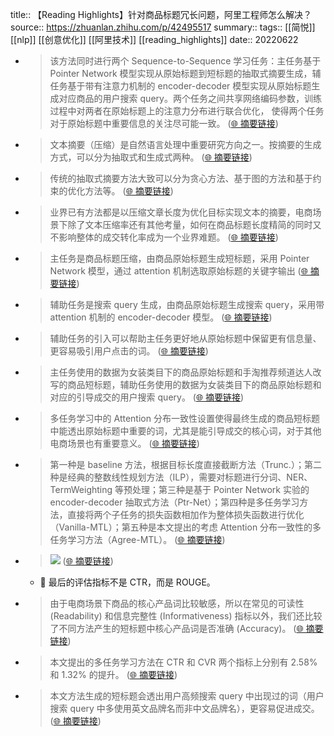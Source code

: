 title:: 【Reading Highlights】针对商品标题冗长问题，阿里工程师怎么解决？
source:: https://zhuanlan.zhihu.com/p/42495517
summary:: 
tags:: [[简悦]] [[nlp]]  [[创意优化]]  [[阿里技术]]   [[reading_highlights]]
date:: 20220622  

- > 该方法同时进行两个 Sequence-to-Sequence 学习任务：主任务基于 Pointer Network 模型实现从原始标题到短标题的抽取式摘要生成，辅任务基于带有注意力机制的 encoder-decoder 模型实现从原始标题生成对应商品的用户搜索 query。两个任务之间共享网络编码参数，训练过程中对两者在原始标题上的注意力分布进行联合优化， 使得两个任务对于原始标题中重要信息的关注尽可能一致。  ([🌐 摘要链接](https://zhuanlan.zhihu.com/p/42495517#js_content:~:text=%E8%AF%A5%E6%96%B9%E6%B3%95%E5%90%8C%E6%97%B6%E8%BF%9B%E8%A1%8C%E4%B8%A4%E4%B8%AA%20Sequence-to-Sequence%20%E5%AD%A6%E4%B9%A0%E4%BB%BB%E5%8A%A1%EF%BC%9A%E4%B8%BB%E4%BB%BB%E5%8A%A1%E5%9F%BA%E4%BA%8E%20Pointer%20Network%20%E6%A8%A1%E5%9E%8B%E5%AE%9E%E7%8E%B0%E4%BB%8E%E5%8E%9F%E5%A7%8B%E6%A0%87%E9%A2%98%E5%88%B0%E7%9F%AD%E6%A0%87%E9%A2%98%E7%9A%84%E6%8A%BD%E5%8F%96%E5%BC%8F%E6%91%98%E8%A6%81%E7%94%9F%E6%88%90%EF%BC%8C%E8%BE%85%E4%BB%BB%E5%8A%A1%E5%9F%BA%E4%BA%8E%E5%B8%A6%E6%9C%89%E6%B3%A8%E6%84%8F%E5%8A%9B%E6%9C%BA%E5%88%B6%E7%9A%84%20encoder-decoder%20%E6%A8%A1%E5%9E%8B%E5%AE%9E%E7%8E%B0%E4%BB%8E%E5%8E%9F%E5%A7%8B%E6%A0%87%E9%A2%98%E7%94%9F%E6%88%90%E5%AF%B9%E5%BA%94%E5%95%86%E5%93%81%E7%9A%84%E7%94%A8%E6%88%B7%E6%90%9C%E7%B4%A2%20query%E3%80%82%E4%B8%A4%E4%B8%AA%E4%BB%BB%E5%8A%A1%E4%B9%8B%E9%97%B4%E5%85%B1%E4%BA%AB%E7%BD%91%E7%BB%9C%E7%BC%96%E7%A0%81%E5%8F%82%E6%95%B0%EF%BC%8C%E8%AE%AD%E7%BB%83%E8%BF%87%E7%A8%8B%E4%B8%AD%E5%AF%B9%E4%B8%A4%E8%80%85%E5%9C%A8%E5%8E%9F%E5%A7%8B%E6%A0%87%E9%A2%98%E4%B8%8A%E7%9A%84%E6%B3%A8%E6%84%8F%E5%8A%9B%E5%88%86%E5%B8%83%E8%BF%9B%E8%A1%8C%E8%81%94%E5%90%88%E4%BC%98%E5%8C%96%EF%BC%8C%20%E4%BD%BF%E5%BE%97%E4%B8%A4%E4%B8%AA%E4%BB%BB%E5%8A%A1%E5%AF%B9%E4%BA%8E%E5%8E%9F%E5%A7%8B%E6%A0%87%E9%A2%98%E4%B8%AD%E9%87%8D%E8%A6%81%E4%BF%A1%E6%81%AF%E7%9A%84%E5%85%B3%E6%B3%A8%E5%B0%BD%E5%8F%AF%E8%83%BD%E4%B8%80%E8%87%B4%E3%80%82))

- > 文本摘要（压缩）是自然语言处理中重要研究方向之一。按摘要的生成方式，可以分为抽取式和生成式两种。  ([🌐 摘要链接](https://zhuanlan.zhihu.com/p/42495517#js_content:~:text=%E6%96%87%E6%9C%AC%E6%91%98%E8%A6%81%EF%BC%88%E5%8E%8B%E7%BC%A9%EF%BC%89%E6%98%AF%E8%87%AA%E7%84%B6%E8%AF%AD%E8%A8%80%E5%A4%84%E7%90%86%E4%B8%AD%E9%87%8D%E8%A6%81%E7%A0%94%E7%A9%B6%E6%96%B9%E5%90%91%E4%B9%8B%E4%B8%80%E3%80%82%E6%8C%89%E6%91%98%E8%A6%81%E7%9A%84%E7%94%9F%E6%88%90%E6%96%B9%E5%BC%8F%EF%BC%8C%E5%8F%AF%E4%BB%A5%E5%88%86%E4%B8%BA%E6%8A%BD%E5%8F%96%E5%BC%8F%E5%92%8C%E7%94%9F%E6%88%90%E5%BC%8F%E4%B8%A4%E7%A7%8D%E3%80%82))

- > 传统的抽取式摘要方法大致可以分为贪心方法、基于图的方法和基于约束的优化方法等。  ([🌐 摘要链接](https://zhuanlan.zhihu.com/p/42495517#js_content:~:text=%E4%BC%A0%E7%BB%9F%E7%9A%84%E6%8A%BD%E5%8F%96%E5%BC%8F%E6%91%98%E8%A6%81%E6%96%B9%E6%B3%95%E5%A4%A7%E8%87%B4%E5%8F%AF%E4%BB%A5%E5%88%86%E4%B8%BA%E8%B4%AA%E5%BF%83%E6%96%B9%E6%B3%95%E3%80%81%E5%9F%BA%E4%BA%8E%E5%9B%BE%E7%9A%84%E6%96%B9%E6%B3%95%E5%92%8C%E5%9F%BA%E4%BA%8E%E7%BA%A6%E6%9D%9F%E7%9A%84%E4%BC%98%E5%8C%96%E6%96%B9%E6%B3%95%E7%AD%89%E3%80%82))

- > 业界已有方法都是以压缩文章长度为优化目标实现文本的摘要，电商场景下除了文本压缩率还有其他考量，如何在商品标题长度精简的同时又不影响整体的成交转化率成为一个业界难题。  ([🌐 摘要链接](https://zhuanlan.zhihu.com/p/42495517#js_content:~:text=%E4%B8%9A%E7%95%8C%E5%B7%B2%E6%9C%89%E6%96%B9%E6%B3%95%E9%83%BD%E6%98%AF%E4%BB%A5%E5%8E%8B%E7%BC%A9%E6%96%87%E7%AB%A0%E9%95%BF%E5%BA%A6%E4%B8%BA%E4%BC%98%E5%8C%96%E7%9B%AE%E6%A0%87%E5%AE%9E%E7%8E%B0%E6%96%87%E6%9C%AC%E7%9A%84%E6%91%98%E8%A6%81%EF%BC%8C%E7%94%B5%E5%95%86%E5%9C%BA%E6%99%AF%E4%B8%8B%E9%99%A4%E4%BA%86%E6%96%87%E6%9C%AC%E5%8E%8B%E7%BC%A9%E7%8E%87%E8%BF%98%E6%9C%89%E5%85%B6%E4%BB%96%E8%80%83%E9%87%8F%EF%BC%8C%E5%A6%82%E4%BD%95%E5%9C%A8%E5%95%86%E5%93%81%E6%A0%87%E9%A2%98%E9%95%BF%E5%BA%A6%E7%B2%BE%E7%AE%80%E7%9A%84%E5%90%8C%E6%97%B6%E5%8F%88%E4%B8%8D%E5%BD%B1%E5%93%8D%E6%95%B4%E4%BD%93%E7%9A%84%E6%88%90%E4%BA%A4%E8%BD%AC%E5%8C%96%E7%8E%87%E6%88%90%E4%B8%BA%E4%B8%80%E4%B8%AA%E4%B8%9A%E7%95%8C%E9%9A%BE%E9%A2%98%E3%80%82))

- > 主任务是商品标题压缩，由商品原始标题生成短标题，采用 Pointer Network 模型，通过 attention 机制选取原始标题的关键字输出  ([🌐 摘要链接](https://zhuanlan.zhihu.com/p/42495517#js_content:~:text=%E4%B8%BB%E4%BB%BB%E5%8A%A1%E6%98%AF%E5%95%86%E5%93%81%E6%A0%87%E9%A2%98%E5%8E%8B%E7%BC%A9%EF%BC%8C%E7%94%B1%E5%95%86%E5%93%81%E5%8E%9F%E5%A7%8B%E6%A0%87%E9%A2%98%E7%94%9F%E6%88%90%E7%9F%AD%E6%A0%87%E9%A2%98%EF%BC%8C%E9%87%87%E7%94%A8%20Pointer%20Network%20%E6%A8%A1%E5%9E%8B%EF%BC%8C%E9%80%9A%E8%BF%87%20attention%20%E6%9C%BA%E5%88%B6%E9%80%89%E5%8F%96%E5%8E%9F%E5%A7%8B%E6%A0%87%E9%A2%98%E7%9A%84%E5%85%B3%E9%94%AE%E5%AD%97%E8%BE%93%E5%87%BA))

- > 辅助任务是搜索 query 生成，由商品原始标题生成搜索 query，采用带 attention 机制的 encoder-decoder 模型。  ([🌐 摘要链接](https://zhuanlan.zhihu.com/p/42495517#js_content:~:text=%E8%BE%85%E5%8A%A9%E4%BB%BB%E5%8A%A1%E6%98%AF%E6%90%9C%E7%B4%A2%20query%20%E7%94%9F%E6%88%90%EF%BC%8C%E7%94%B1%E5%95%86%E5%93%81%E5%8E%9F%E5%A7%8B%E6%A0%87%E9%A2%98%E7%94%9F%E6%88%90%E6%90%9C%E7%B4%A2%20query%EF%BC%8C%E9%87%87%E7%94%A8%E5%B8%A6%20attention%20%E6%9C%BA%E5%88%B6%E7%9A%84%20encoder-decoder%20%E6%A8%A1%E5%9E%8B%E3%80%82))

- > 辅助任务的引入可以帮助主任务更好地从原始标题中保留更有信息量、更容易吸引用户点击的词。  ([🌐 摘要链接](https://zhuanlan.zhihu.com/p/42495517#js_content:~:text=%E8%BE%85%E5%8A%A9%E4%BB%BB%E5%8A%A1%E7%9A%84%E5%BC%95%E5%85%A5%E5%8F%AF%E4%BB%A5%E5%B8%AE%E5%8A%A9%E4%B8%BB%E4%BB%BB%E5%8A%A1%E6%9B%B4%E5%A5%BD%E5%9C%B0%E4%BB%8E%E5%8E%9F%E5%A7%8B%E6%A0%87%E9%A2%98%E4%B8%AD%E4%BF%9D%E7%95%99%E6%9B%B4%E6%9C%89%E4%BF%A1%E6%81%AF%E9%87%8F%E3%80%81%E6%9B%B4%E5%AE%B9%E6%98%93%E5%90%B8%E5%BC%95%E7%94%A8%E6%88%B7%E7%82%B9%E5%87%BB%E7%9A%84%E8%AF%8D%E3%80%82))

- > 主任务使用的数据为女装类目下的商品原始标题和手淘推荐频道达人改写的商品短标题，辅助任务使用的数据为女装类目下的商品原始标题和对应的引导成交的用户搜索 query。  ([🌐 摘要链接](https://zhuanlan.zhihu.com/p/42495517#js_content:~:text=%E4%B8%BB%E4%BB%BB%E5%8A%A1%E4%BD%BF%E7%94%A8%E7%9A%84%E6%95%B0%E6%8D%AE%E4%B8%BA%E5%A5%B3%E8%A3%85%E7%B1%BB%E7%9B%AE%E4%B8%8B%E7%9A%84%E5%95%86%E5%93%81%E5%8E%9F%E5%A7%8B%E6%A0%87%E9%A2%98%E5%92%8C%E6%89%8B%E6%B7%98%E6%8E%A8%E8%8D%90%E9%A2%91%E9%81%93%E8%BE%BE%E4%BA%BA%E6%94%B9%E5%86%99%E7%9A%84%E5%95%86%E5%93%81%E7%9F%AD%E6%A0%87%E9%A2%98%EF%BC%8C%E8%BE%85%E5%8A%A9%E4%BB%BB%E5%8A%A1%E4%BD%BF%E7%94%A8%E7%9A%84%E6%95%B0%E6%8D%AE%E4%B8%BA%E5%A5%B3%E8%A3%85%E7%B1%BB%E7%9B%AE%E4%B8%8B%E7%9A%84%E5%95%86%E5%93%81%E5%8E%9F%E5%A7%8B%E6%A0%87%E9%A2%98%E5%92%8C%E5%AF%B9%E5%BA%94%E7%9A%84%E5%BC%95%E5%AF%BC%E6%88%90%E4%BA%A4%E7%9A%84%E7%94%A8%E6%88%B7%E6%90%9C%E7%B4%A2%20query%E3%80%82))

- > 多任务学习中的 Attention 分布一致性设置使得最终生成的商品短标题中能透出原始标题中重要的词，尤其是能引导成交的核心词，对于其他电商场景也有重要意义。  ([🌐 摘要链接](https://zhuanlan.zhihu.com/p/42495517#js_content:~:text=%E5%A4%9A%E4%BB%BB%E5%8A%A1%E5%AD%A6%E4%B9%A0%E4%B8%AD%E7%9A%84%20Attention%20%E5%88%86%E5%B8%83%E4%B8%80%E8%87%B4%E6%80%A7%E8%AE%BE%E7%BD%AE%E4%BD%BF%E5%BE%97%E6%9C%80%E7%BB%88%E7%94%9F%E6%88%90%E7%9A%84%E5%95%86%E5%93%81%E7%9F%AD%E6%A0%87%E9%A2%98%E4%B8%AD%E8%83%BD%E9%80%8F%E5%87%BA%E5%8E%9F%E5%A7%8B%E6%A0%87%E9%A2%98%E4%B8%AD%E9%87%8D%E8%A6%81%E7%9A%84%E8%AF%8D%EF%BC%8C%E5%B0%A4%E5%85%B6%E6%98%AF%E8%83%BD%E5%BC%95%E5%AF%BC%E6%88%90%E4%BA%A4%E7%9A%84%E6%A0%B8%E5%BF%83%E8%AF%8D%EF%BC%8C%E5%AF%B9%E4%BA%8E%E5%85%B6%E4%BB%96%E7%94%B5%E5%95%86%E5%9C%BA%E6%99%AF%E4%B9%9F%E6%9C%89%E9%87%8D%E8%A6%81%E6%84%8F%E4%B9%89%E3%80%82))

- > 第一种是 baseline 方法，根据目标长度直接截断方法（Trunc.）；第二种是经典的整数线性规划方法（ILP），需要对标题进行分词、NER、TermWeighting 等预处理；第三种是基于 Pointer Network 实验的 encoder-decoder 抽取式方法（Ptr-Net）；第四种是多任务学习方法，直接将两个子任务的损失函数相加作为整体损失函数进行优化（Vanilla-MTL）；第五种是本文提出的考虑 Attention 分布一致性的多任务学习方法（Agree-MTL）。  ([🌐 摘要链接](https://zhuanlan.zhihu.com/p/42495517#js_content:~:text=%E7%AC%AC%E4%B8%80%E7%A7%8D%E6%98%AF%20baseline%20%E6%96%B9%E6%B3%95%EF%BC%8C%E6%A0%B9%E6%8D%AE%E7%9B%AE%E6%A0%87%E9%95%BF%E5%BA%A6%E7%9B%B4%E6%8E%A5%E6%88%AA%E6%96%AD%E6%96%B9%E6%B3%95%EF%BC%88Trunc.%EF%BC%89%EF%BC%9B%E7%AC%AC%E4%BA%8C%E7%A7%8D%E6%98%AF%E7%BB%8F%E5%85%B8%E7%9A%84%E6%95%B4%E6%95%B0%E7%BA%BF%E6%80%A7%E8%A7%84%E5%88%92%E6%96%B9%E6%B3%95%EF%BC%88ILP%EF%BC%89%EF%BC%8C%E9%9C%80%E8%A6%81%E5%AF%B9%E6%A0%87%E9%A2%98%E8%BF%9B%E8%A1%8C%E5%88%86%E8%AF%8D%E3%80%81NER%E3%80%81TermWeighting%20%E7%AD%89%E9%A2%84%E5%A4%84%E7%90%86%EF%BC%9B%E7%AC%AC%E4%B8%89%E7%A7%8D%E6%98%AF%E5%9F%BA%E4%BA%8E%20Pointer%20Network%20%E5%AE%9E%E9%AA%8C%E7%9A%84%20encoder-decoder%20%E6%8A%BD%E5%8F%96%E5%BC%8F%E6%96%B9%E6%B3%95%EF%BC%88Ptr-Net%EF%BC%89%EF%BC%9B%E7%AC%AC%E5%9B%9B%E7%A7%8D%E6%98%AF%E5%A4%9A%E4%BB%BB%E5%8A%A1%E5%AD%A6%E4%B9%A0%E6%96%B9%E6%B3%95%EF%BC%8C%E7%9B%B4%E6%8E%A5%E5%B0%86%E4%B8%A4%E4%B8%AA%E5%AD%90%E4%BB%BB%E5%8A%A1%E7%9A%84%E6%8D%9F%E5%A4%B1%E5%87%BD%E6%95%B0%E7%9B%B8%E5%8A%A0%E4%BD%9C%E4%B8%BA%E6%95%B4%E4%BD%93%E6%8D%9F%E5%A4%B1%E5%87%BD%E6%95%B0%E8%BF%9B%E8%A1%8C%E4%BC%98%E5%8C%96%EF%BC%88Vanilla-MTL%EF%BC%89%EF%BC%9B%E7%AC%AC%E4%BA%94%E7%A7%8D%E6%98%AF%E6%9C%AC%E6%96%87%E6%8F%90%E5%87%BA%E7%9A%84%E8%80%83%E8%99%91%20Attention%20%E5%88%86%E5%B8%83%E4%B8%80%E8%87%B4%E6%80%A7%E7%9A%84%E5%A4%9A%E4%BB%BB%E5%8A%A1%E5%AD%A6%E4%B9%A0%E6%96%B9%E6%B3%95%EF%BC%88Agree-MTL%EF%BC%89%E3%80%82))

- > ![](https://pic1.zhimg.com/v2-259bb5e86946b4d43ad1206c291e0610_r.jpg)  ([🌐 摘要链接](https://zhuanlan.zhihu.com/p/42495517#js_content:~:text=https://pic1.zhimg.com/v2-259bb5e86946b4d43ad1206c291e0610_r.jpg))
  - 📝 最后的评估指标不是 CTR，而是 ROUGE。

- > 由于电商场景下商品的核心产品词比较敏感，所以在常见的可读性 (Readability) 和信息完整性 (Informativeness) 指标以外，我们还比较了不同方法产生的短标题中核心产品词是否准确 (Accuracy)。  ([🌐 摘要链接](https://zhuanlan.zhihu.com/p/42495517#js_content:~:text=%E7%94%B1%E4%BA%8E%E7%94%B5%E5%95%86%E5%9C%BA%E6%99%AF%E4%B8%8B%E5%95%86%E5%93%81%E7%9A%84%E6%A0%B8%E5%BF%83%E4%BA%A7%E5%93%81%E8%AF%8D%E6%AF%94%E8%BE%83%E6%95%8F%E6%84%9F%EF%BC%8C%E6%89%80%E4%BB%A5%E5%9C%A8%E5%B8%B8%E8%A7%81%E7%9A%84%E5%8F%AF%E8%AF%BB%E6%80%A7%20(Readability)%20%E5%92%8C%E4%BF%A1%E6%81%AF%E5%AE%8C%E6%95%B4%E6%80%A7%20(Informativeness)%20%E6%8C%87%E6%A0%87%E4%BB%A5%E5%A4%96%EF%BC%8C%E6%88%91%E4%BB%AC%E8%BF%98%E6%AF%94%E8%BE%83%E4%BA%86%E4%B8%8D%E5%90%8C%E6%96%B9%E6%B3%95%E4%BA%A7%E7%94%9F%E7%9A%84%E7%9F%AD%E6%A0%87%E9%A2%98%E4%B8%AD%E6%A0%B8%E5%BF%83%E4%BA%A7%E5%93%81%E8%AF%8D%E6%98%AF%E5%90%A6%E5%87%86%E7%A1%AE%20(Accuracy)%E3%80%82))

- > 本文提出的多任务学习方法在 CTR 和 CVR 两个指标上分别有 2.58% 和 1.32% 的提升。  ([🌐 摘要链接](https://zhuanlan.zhihu.com/p/42495517#js_content:~:text=%E6%9C%AC%E6%96%87%E6%8F%90%E5%87%BA%E7%9A%84%E5%A4%9A%E4%BB%BB%E5%8A%A1%E5%AD%A6%E4%B9%A0%E6%96%B9%E6%B3%95%E5%9C%A8%20CTR%20%E5%92%8C%20CVR%20%E4%B8%A4%E4%B8%AA%E6%8C%87%E6%A0%87%E4%B8%8A%E5%88%86%E5%88%AB%E6%9C%89%202.58%25%20%E5%92%8C%201.32%25%20%E7%9A%84%E6%8F%90%E5%8D%87%E3%80%82))

- > 本文方法生成的短标题会透出用户高频搜索 query 中出现过的词（用户搜索 query 中多使用英文品牌名而非中文品牌名），更容易促进成交。  ([🌐 摘要链接](https://zhuanlan.zhihu.com/p/42495517#js_content:~:text=%E6%9C%AC%E6%96%87%E6%96%B9%E6%B3%95%E7%94%9F%E6%88%90%E7%9A%84%E7%9F%AD%E6%A0%87%E9%A2%98%E4%BC%9A%E9%80%8F%E5%87%BA%E7%94%A8%E6%88%B7%E9%AB%98%E9%A2%91%E6%90%9C%E7%B4%A2%20query%20%E4%B8%AD%E5%87%BA%E7%8E%B0%E8%BF%87%E7%9A%84%E8%AF%8D%EF%BC%88%E7%94%A8%E6%88%B7%E6%90%9C%E7%B4%A2%20query%20%E4%B8%AD%E5%A4%9A%E4%BD%BF%E7%94%A8%E8%8B%B1%E6%96%87%E5%93%81%E7%89%8C%E5%90%8D%E8%80%8C%E9%9D%9E%E4%B8%AD%E6%96%87%E5%93%81%E7%89%8C%E5%90%8D%EF%BC%89%EF%BC%8C%E6%9B%B4%E5%AE%B9%E6%98%93%E4%BF%83%E8%BF%9B%E6%88%90%E4%BA%A4%E3%80%82))


